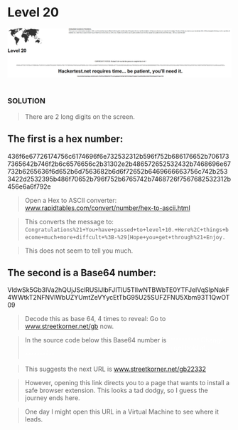 # Level 20

![Alt text](level20.PNG?raw=true)

#
### SOLUTION

> There are 2 long digits on the screen.

## The first is a hex number:
436f6e67726174756c6174696f6e732532312b596f752b686176652b7061737365642b746f2b6c6576656c2b31302e2b486572652532432b7468696e67732b6265636f6d652b6d7563682b6d6f72652b6469666663756c742b2533422d2532395b486f70652b796f752b6765742b7468726f7567682532312b456e6a6f792e

> Open a Hex to ASCII converter: www.rapidtables.com/convert/number/hex-to-ascii.html

> This converts the message to:
`Congratulations%21+You+have+passed+to+level+10.+Here%2C+things+become+much+more+diffcult+%3B-%29[Hope+you+get+through%21+Enjoy.`

> This does not seem to tell you much.

## The second is a Base64 number:
VldwSk5Gb3lVa2hQUjJSclRUSlJlbFJITlU5TlIwNTBWbTE0YTFJelVqSlpNakF4WWtkT2NFNVlWbUZYUmtZeVYycEtTbG95U25SUFZFNU5Xbm93T1QwOT09

> Decode this as base 64, 4 times to reveal:
	Go to www.streetkorner.net/gb now.

> In the source code below this Base64 number is 
	<font color="#FFFFFF">&nbsp;^^^^^^^^^^ Change domain, add "22332" at the end, reach it and then get hold of ... ^^^^^^^^^^
	</font>
	
> This suggests the next URL is www.streetkorner.net/gb22332

> However, opening this link directs you to a page that wants to install a safe browser extension. This looks a tad dodgy, so I guess the journey ends here.

> One day I might open this URL in a Virtual Machine to see where it leads.

